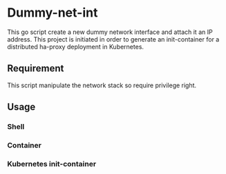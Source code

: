 # Dummy-net-int

This go script create a new dummy network interface and attach it an IP address.
This project is initiated in order to generate an init-container for a distributed ha-proxy deployment in Kubernetes.

## Requirement

This script manipulate the network stack so require privilege right.

## Usage

### Shell

### Container

### Kubernetes init-container